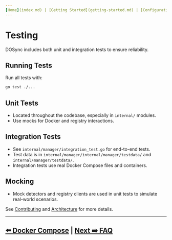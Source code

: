 ```yaml
---
[Home](index.md) | [Getting Started](getting-started.md) | [Configuration](configuration.md) | [Usage](usage.md) | [Architecture](architecture.md) | [Docker Compose](docker-compose.md) | [Testing](testing.md) | [FAQ](faq.md) | [Contributing](contributing.md) | [Rules](rules.md)
---
```


# Testing

DOSync includes both unit and integration tests to ensure reliability.

## Running Tests

Run all tests with:

```bash
go test ./...
```

## Unit Tests

- Located throughout the codebase, especially in `internal/` modules.
- Use mocks for Docker and registry interactions.

## Integration Tests

- See `internal/manager/integration_test.go` for end-to-end tests.
- Test data is in `internal/manager/internal/manager/testdata/` and `internal/manager/testdata/`.
- Integration tests use real Docker Compose files and containers.

## Mocking

- Mock detectors and registry clients are used in unit tests to simulate real-world scenarios.

See [Contributing](contributing.md) and [Architecture](architecture.md) for more details.

---

## [⬅️ Docker Compose](docker-compose.md) | [Next ➡️ FAQ](faq.md)
